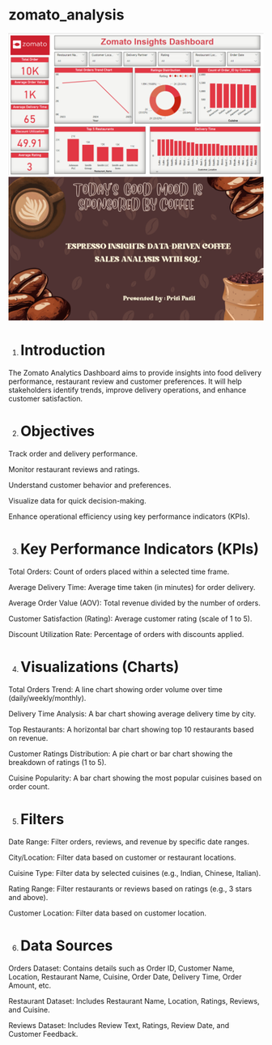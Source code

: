 # zomato_analysis
![image alt](https://github.com/Priti287/zomato_analysis/blob/main/dashboard.png)
![image alt](https://github.com/Priti287/coffee_sales_analysis/blob/07884ae0fa2285fd901826d6290ef7b0b07affc2/image.png)

 
1. # Introduction

The Zomato Analytics Dashboard aims to provide insights into food delivery performance, restaurant review
and customer preferences. It will help stakeholders identify trends, improve delivery operations, and enhance customer satisfaction.

2. # Objectives

Track order and delivery performance.

Monitor restaurant reviews and ratings.

Understand customer behavior and preferences.

Visualize data for quick decision-making.

Enhance operational efficiency using key performance indicators (KPIs).

3. # Key Performance Indicators (KPIs)

Total Orders: Count of orders placed within a selected time frame.

Average Delivery Time: Average time taken (in minutes) for order delivery.

Average Order Value (AOV): Total revenue divided by the number of orders.

Customer Satisfaction (Rating): Average customer rating (scale of 1 to 5).

Discount Utilization Rate: Percentage of orders with discounts applied.

4. # Visualizations (Charts)

Total Orders Trend: A line chart showing order volume over time (daily/weekly/monthly).

Delivery Time Analysis: A bar chart showing average delivery time by city.

Top Restaurants: A horizontal bar chart showing top 10 restaurants based on revenue.

Customer Ratings Distribution: A pie chart or bar chart showing the breakdown of ratings (1 to 5).

Cuisine Popularity: A bar chart showing the most popular cuisines based on order count.

5. # Filters

Date Range: Filter orders, reviews, and revenue by specific date ranges.

City/Location: Filter data based on customer or restaurant locations.

Cuisine Type: Filter data by selected cuisines (e.g., Indian, Chinese, Italian).

Rating Range: Filter restaurants or reviews based on ratings (e.g., 3 stars and above).

Customer Location: Filter data based on customer location.

6. # Data Sources

Orders Dataset: Contains details such as Order ID, Customer Name, Location, Restaurant Name, Cuisine, Order Date, Delivery Time, Order Amount, etc.

Restaurant Dataset: Includes Restaurant Name, Location, Ratings, Reviews, and Cuisine.

Reviews Dataset: Includes Review Text, Ratings, Review Date, and Customer Feedback.

